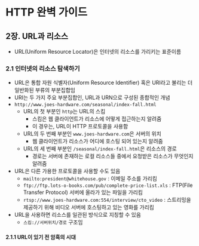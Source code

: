 # HTTP 완벽 가이드

## 2장. URL과 리소스

- URL(Uniform Resource Locator)은 인터넷의 리소스를 가리키는 표준이름

### 2.1 인터넷의 리소스 탐색하기

- URL은 통합 자원 식별자(Uniform Resource Identifier) 혹은 URI라고 불리는 더 일반화된 부류의 부분집합임
- URI는 두 가지 주요 부분집합인, URL과 URN으로 구성된 종합적인 개념
- `http://www.joes-hardware.com/seasonal/index-fall.html`
  - URL의 첫 부분인 `http`는 URL의 스킴
    - 스킴은 웹 클라이언트가 리소스에 어떻게 접근하는지 알려줌
    - 이 경우는, URL이 HTTP 프로토콜을 사용함
  - URL의 두 번째 부분인 `www.joes-hardware.com`은 서버의 위치
    - 웹 클라이언트가 리소스가 어디에 호스팅 되어 있는지 알려줌
  - URL의 세 번째 부분인 `/seasonal/index-fall.html`은 리소스의 경로
    - 경로는 서버에 존재하는 로컬 리소스들 중에서 요청받은 리소스가 무엇인지 알려줌
- URL은 다른 가용한 프로토콜을 사용할 수도 있음
  -  `mailto:president@whitehouse.gov` : 이메일 주소를 가리킴
  - `ftp://ftp.lots-o-books.com/pub/complete-price-list.xls` : FTP(File Transfer Protocol) 서버에 올라가 있는 파일을 가리킴
  - `rtsp://www.joes-hardware.com:554/interview/cto_video` : 스트리밍을 제공하기 위해 비디오 서버에 호스팅하고 있는 영화를 가리킴
- URL을 사용하면 리소스를 일관된 방식으로 지칭할 수 있음
  - `스킴://서버위치/경로` 구조임

#### 2.1.1 URL이 있기 전 암흑의 시대

